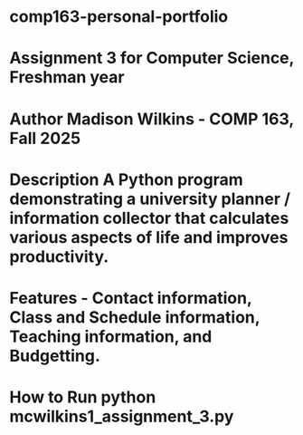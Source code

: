# comp163-personal-portfolio

# Assignment 3 for Computer Science, Freshman year
#
# Author Madison Wilkins - COMP 163, Fall 2025
#
# Description A Python program demonstrating a university planner / information collector that calculates various aspects of life and improves productivity.
#
# Features - Contact information, Class and Schedule information, Teaching information, and Budgetting.
#
# How to Run python mcwilkins1_assignment_3.py
